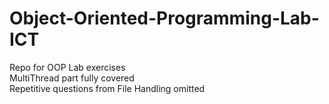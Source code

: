 # Object-Oriented-Programming-Lab-ICT
Repo for OOP Lab exercises<br>
MultiThread part fully covered<br>
Repetitive questions from File Handling omitted<br>
